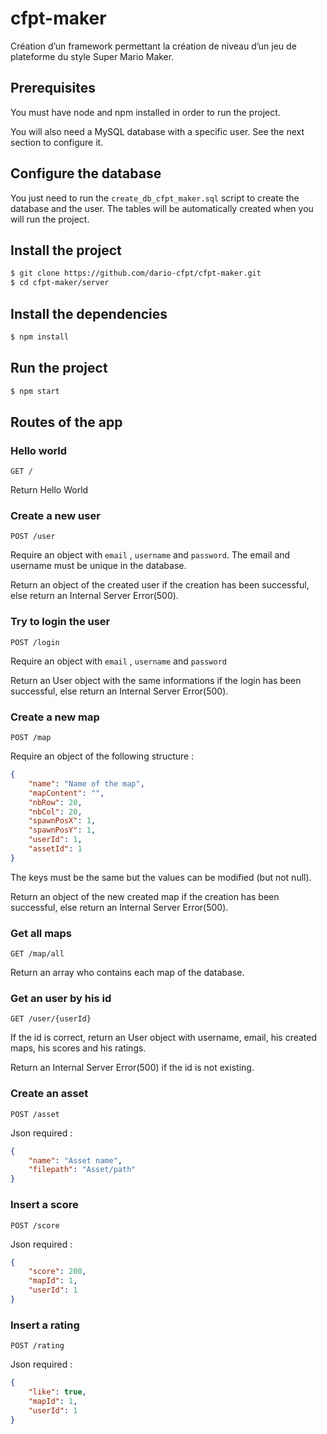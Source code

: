 # cfpt-maker

Création d’un framework permettant la création de niveau d’un jeu de
plateforme du style Super Mario Maker.

## Prerequisites

You must have node and npm installed in order to run the project.

You will also need a MySQL database with a specific user. See the next section to configure it.

## Configure the database

You just need to run the `create_db_cfpt_maker.sql` script to create the database and the user. The tables will be
automatically created when you will run the project.

## Install the project

```bash
$ git clone https://github.com/dario-cfpt/cfpt-maker.git
$ cd cfpt-maker/server
```

## Install the dependencies

```bash
$ npm install
```

## Run the project

```bash
$ npm start
```

## Routes of the app
### Hello world
```
GET /
```
Return Hello World

### Create a new user
```
POST /user
```
Require an object with `email` , `username` and `password`. The email and username must be unique in the database.

Return an object of the created user if the creation has been successful, else return an Internal Server Error(500).

### Try to login the user
```
POST /login
```
Require an object with `email` , `username` and `password`

Return an User object with the same informations if the login has been successful,
else return an Internal Server Error(500).

### Create a new map
```
POST /map
```
Require an object of the following structure :
```json
{
    "name": "Name of the map",
    "mapContent": "",
    "nbRow": 20,
    "nbCol": 20,
    "spawnPosX": 1,
    "spawnPosY": 1,
    "userId": 1,
    "assetId": 1
}
```
The keys must be the same but the values can be modified (but not null).

Return an object of the new created map if the creation has been successful,
else return an Internal Server Error(500).

### Get all maps
```
GET /map/all
```

Return an array who contains each map of the database.
### Get an user by his id
```
GET /user/{userId}
```

If the id is correct, return an User object with username, email, his created maps, his scores and his ratings.

Return an Internal Server Error(500) if the id is not existing.

### Create an asset
```
POST /asset
```
Json required :
```json
{
    "name": "Asset name",
    "filepath": "Asset/path"
}
```

### Insert a score

```
POST /score
```

Json required :
```json
{
    "score": 200,
    "mapId": 1,
    "userId": 1
}
```

### Insert a rating
```
POST /rating
```
Json required :
```json
{
    "like": true,
    "mapId": 1,
    "userId": 1
}
```
